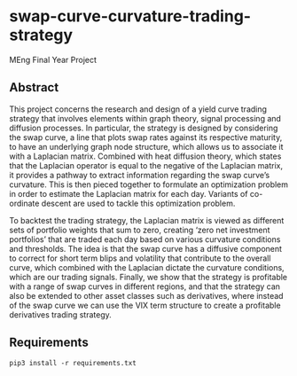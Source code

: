 # swap-curve-curvature-trading-strategy
MEng Final Year Project

## Abstract
This project concerns the research and design of a yield curve trading strategy that involves elements within graph theory, signal processing and diffusion processes. In particular, the strategy is designed by considering the swap curve, a line that plots swap rates against its respective maturity, to have an underlying graph node structure, which allows us to associate it with a Laplacian matrix. Combined with heat diffusion theory, which states that the Laplacian operator is equal to the negative of the Laplacian matrix, it provides a pathway to extract information regarding the swap curve’s curvature. This is then pieced together to formulate an optimization problem in order to estimate the Laplacian matrix for each day. Variants of co-ordinate descent are used to tackle this optimization problem. 

To backtest the trading strategy, the Laplacian matrix is viewed as different sets of portfolio weights that sum to zero, creating ‘zero net investment portfolios’ that are traded each day based on various curvature conditions and thresholds. The idea is that the swap curve has a diffusive component to correct for short term blips and volatility that contribute to the overall curve, which combined with the Laplacian dictate the curvature conditions, which are our trading signals. Finally, we show that the strategy is profitable with a range of swap curves in different regions, and that the strategy can also be extended to other asset classes such as derivatives, where instead of the swap curve we can use the VIX term structure to create a profitable derivatives trading strategy.

## Requirements
```
pip3 install -r requirements.txt
```
